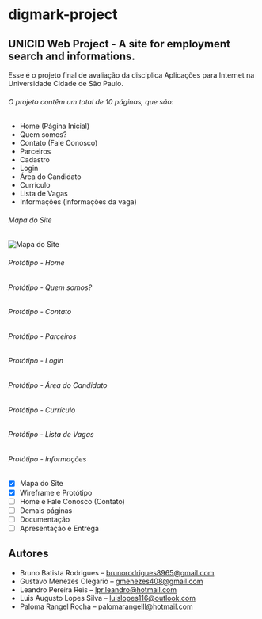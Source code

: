 # digmark-project

## UNICID Web Project - A site for employment search and informations. 

Esse é o projeto final de avaliação da disciplica Aplicações para Internet na Universidade Cidade de São Paulo.

###### O projeto contêm um total de 10 páginas, que são:

- Home (Página Inicial)
- Quem somos?
- Contato (Fale Conosco)
- Parceiros
- Cadastro
- Login
- Área do Candidato
- Currículo
- Lista de Vagas
- Informações (informações da vaga)

###### Mapa do Site
![Mapa do Site](https://i.imgur.com/IeYgJ91.png)

###### Protótipo - Home 

###### Protótipo - Quem somos?

###### Protótipo - Contato

###### Protótipo - Parceiros

###### Protótipo - Login

###### Protótipo - Área do Candidato 

###### Protótipo - Currículo

###### Protótipo - Lista de Vagas

###### Protótipo - Informações 

- [x] Mapa do Site
- [x] Wireframe e Protótipo
- [ ] Home e Fale Conosco (Contato)
- [ ] Demais páginas 
- [ ] Documentação
- [ ] Apresentação e Entrega 

## Autores

- Bruno Batista Rodrigues – brunorodrigues8965@gmail.com
- Gustavo Menezes Olegario – gmenezes408@gmail.com
- Leandro Pereira Reis – lpr.leandro@hotmail.com
- Luis Augusto Lopes Silva – luislopes116@outlook.com
- Paloma Rangel Rocha – palomarangelll@hotmail.com


